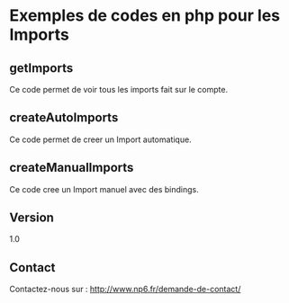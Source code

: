 Exemples de codes en php pour les Imports
==

getImports
--

Ce code permet de voir tous les imports fait sur le compte.

createAutoImports
--

Ce code permet de creer un Import automatique.

createManualImports
--

Ce code cree un Import manuel avec des bindings.

Version
--

1.0

Contact
--

Contactez-nous sur : http://www.np6.fr/demande-de-contact/
